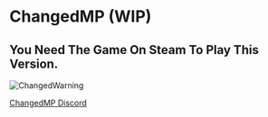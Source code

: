 # ChangedMP (WIP)
## You Need The Game On Steam To Play This Version.

![ChangedWarning](https://github.com/Protoser/ChangedMP/assets/117673284/f25d9bf5-bf04-4c4c-81e8-a9429aae3e5e)

[ChangedMP Discord](https://discord.gg/e6n69Adfw4)
